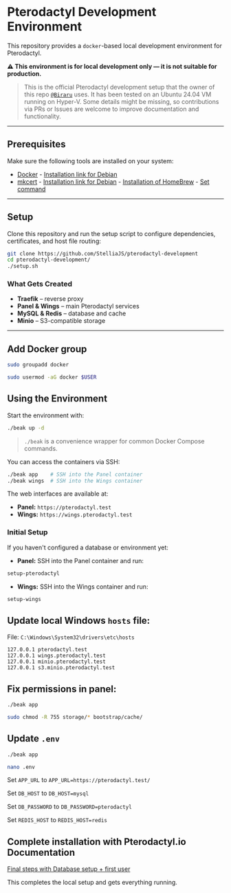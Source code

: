 # Pterodactyl Development Environment

This repository provides a `docker`-based local development environment for Pterodactyl.

**⚠️ This environment is for local development only — it is not suitable for production.**

> This is the official Pterodactyl development setup that the owner of this repo [`@Biraru`](https://github.com/Biraru) uses. It has been tested on an Ubuntu 24.04 VM running on Hyper-V. Some details might be missing, so contributions via PRs or Issues are welcome to improve documentation and functionality.

---

## Prerequisites

Make sure the following tools are installed on your system:

* [Docker](https://docker.io) - [Installation link for Debian](https://docs.docker.com/engine/install/debian/#install-using-the-repository)
* [mkcert](https://github.com/FiloSottile/mkcert) - [Installation link for Debian](https://github.com/FiloSottile/mkcert?tab=readme-ov-file#linux) - [Installation of HomeBrew](https://brew.sh/) - [Set command](https://docs.brew.sh/Homebrew-on-Linux)

---

## Setup

Clone this repository and run the setup script to configure dependencies, certificates, and host file routing:

```bash
git clone https://github.com/StelliaJS/pterodactyl-development
cd pterodactyl-development/
./setup.sh
```

### What Gets Created

* **Traefik** – reverse proxy
* **Panel & Wings** – main Pterodactyl services
* **MySQL & Redis** – database and cache
* **Minio** – S3-compatible storage

---

## Add Docker group
```bash
sudo groupadd docker
```

```bash
sudo usermod -aG docker $USER
```

## Using the Environment

Start the environment with:

```bash
./beak up -d
```

> `./beak` is a convenience wrapper for common Docker Compose commands.

You can access the containers via SSH:

```bash
./beak app    # SSH into the Panel container
./beak wings  # SSH into the Wings container
```

The web interfaces are available at:

* **Panel:** `https://pterodactyl.test`
* **Wings:** `https://wings.pterodactyl.test`

### Initial Setup

If you haven't configured a database or environment yet:

* **Panel:** SSH into the Panel container and run:

```bash
setup-pterodactyl
```

* **Wings:** SSH into the Wings container and run:

```bash
setup-wings
```

## Update local Windows `hosts` file:

File: `C:\Windows\System32\drivers\etc\hosts`
```
127.0.0.1 pterodactyl.test
127.0.0.1 wings.pterodactyl.test
127.0.0.1 minio.pterodactyl.test
127.0.0.1 s3.minio.pterodactyl.test
```

## Fix permissions in panel:
```bash
./beak app
```

```bash
sudo chmod -R 755 storage/* bootstrap/cache/
```

## Update `.env`
```bash
./beak app
```

```bash
nano .env
```

Set `APP_URL` to `APP_URL=https://pterodactyl.test/`

Set `DB_HOST` to `DB_HOST=mysql`

Set `DB_PASSWORD` to `DB_PASSWORD=pterodactyl`

Set `REDIS_HOST` to `REDIS_HOST=redis`

## Complete installation with Pterodactyl.io Documentation
[Final steps with Database setup + first user](https://pterodactyl.io/panel/1.0/getting_started.html#installation)

This completes the local setup and gets everything running.
